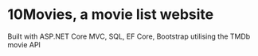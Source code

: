 # 10Movies, a movie list website
Built with ASP.NET Core MVC, SQL, EF Core, Bootstrap utilising the TMDb movie API
